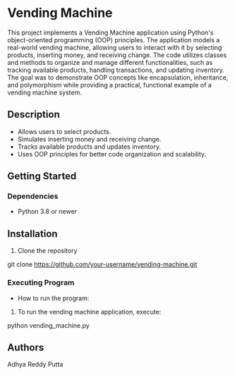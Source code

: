 # Vending Machine

This project implements a Vending Machine application using Python's object-oriented programming (OOP) principles. The application models a real-world vending machine, allowing users to interact with it by selecting products, inserting money, and receiving change. The code utilizes classes and methods to organize and manage different functionalities, such as tracking available products, handling transactions, and updating inventory. The goal was to demonstrate OOP concepts like encapsulation, inheritance, and polymorphism while providing a practical, functional example of a vending machine system.

## Description

- Allows users to select products.
- Simulates inserting money and receiving change.
- Tracks available products and updates inventory.
- Uses OOP principles for better code organization and scalability.


## Getting Started

### Dependencies

* Python 3.8 or newer


## Installation

1. Clone the repository

git clone https://github.com/your-username/vending-machine.git

### Executing Program

* How to run the program:
1. To run the vending machine application, execute:

python vending_machine.py

## Authors

Adhya Reddy Putta

